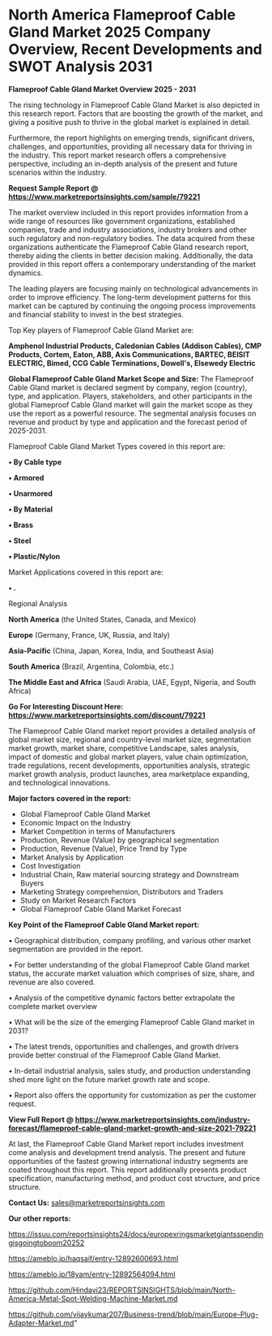 # North America Flameproof Cable Gland Market 2025 Company Overview, Recent Developments and SWOT Analysis 2031

<Strong> Flameproof Cable Gland Market Overview 2025 - 2031</strong>

The rising technology in Flameproof Cable Gland Market is also depicted in this research report. Factors that are boosting the growth of the market, and giving a positive push to thrive in the global market is explained in detail.

Furthermore, the report highlights on emerging trends, significant drivers, challenges, and opportunities, providing all necessary data for thriving in the industry. This report market research offers a comprehensive perspective, including an in-depth analysis of the present and future scenarios within the industry.

<strong>Request Sample Report @ <a href=https://www.marketreportsinsights.com/sample/79221>https://www.marketreportsinsights.com/sample/79221</a></strong>

The market overview included in this report provides information from a wide range of resources like government organizations, established companies, trade and industry associations, industry brokers and other such regulatory and non-regulatory bodies. The data acquired from these organizations authenticate the Flameproof Cable Gland research report, thereby aiding the clients in better decision making. Additionally, the data provided in this report offers a contemporary understanding of the market dynamics.

The leading players are focusing mainly on technological advancements in order to improve efficiency. The long-term development patterns for this market can be captured by continuing the ongoing process improvements and financial stability to invest in the best strategies.

Top Key players of Flameproof Cable Gland Market are:

<strong>Amphenol Industrial Products, Caledonian Cables (Addison Cables), CMP Products, Cortem, Eaton, ABB, Axis Communications, BARTEC, BEISIT ELECTRIC, Bimed, CCG Cable Terminations, Dowell&#39;s, Elsewedy Electric</strong>

<strong><b>Global Flameproof Cable Gland Market Scope and Size:</b></strong>
The Flameproof Cable Gland market is declared segment by company, region (country), type, and application. Players, stakeholders, and other participants in the global Flameproof Cable Gland market will gain the market scope as they use the report as a powerful resource. The segmental analysis focuses on revenue and product by type and application and the forecast period of 2025-2031.

Flameproof Cable Gland Market Types covered in this report are:

<strong>• By Cable type

• Armored

• Unarmored

• By Material

• Brass

• Steel

• Plastic/Nylon</strong>

Market Applications covered in this report are:

<strong>• .</strong> 

Regional Analysis

<strong>North America</strong> (the United States, Canada, and Mexico)

<strong>Europe</strong> (Germany, France, UK, Russia, and Italy)

<strong>Asia-Pacific</strong> (China, Japan, Korea, India, and Southeast Asia)

<strong>South America</strong> (Brazil, Argentina, Colombia, etc.)

<strong>The Middle East and Africa</strong> (Saudi Arabia, UAE, Egypt, Nigeria, and South Africa)

<strong>Go For Interesting Discount Here: <a href=https://www.marketreportsinsights.com/discount/79221>https://www.marketreportsinsights.com/discount/79221</a></strong>

The Flameproof Cable Gland market report provides a detailed analysis of global market size, regional and country-level market size, segmentation market growth, market share, competitive Landscape, sales analysis, impact of domestic and global market players, value chain optimization, trade regulations, recent developments, opportunities analysis, strategic market growth analysis, product launches, area marketplace expanding, and technological innovations.

<strong><b>Major factors covered in the report:</b></strong>
<ul>
  <li>Global Flameproof Cable Gland Market </li>
  <li>Economic Impact on the Industry</li>
  <li>Market Competition in terms of Manufacturers</li>
  <li>Production, Revenue (Value) by geographical segmentation</li>
  <li>Production, Revenue (Value), Price Trend by Type</li>
  <li>Market Analysis by Application</li>
  <li>Cost Investigation</li>
  <li>Industrial Chain, Raw material sourcing strategy and Downstream Buyers</li>
  <li>Marketing Strategy comprehension, Distributors and Traders</li>
  <li>Study on Market Research Factors</li>
  <li>Global Flameproof Cable Gland Market Forecast</li>
</ul>

<strong><b>Key Point of the Flameproof Cable Gland Market report:</b></strong>

• Geographical distribution, company profiling, and various other market segmentation are provided in the report.

• For better understanding of the global Flameproof Cable Gland market status, the accurate market valuation which comprises of size, share, and revenue are also covered.

• Analysis of the competitive dynamic factors better extrapolate the complete market overview

• What will be the size of the emerging Flameproof Cable Gland market in 2031?

• The latest trends, opportunities and challenges, and growth drivers provide better construal of the Flameproof Cable Gland Market.

• In-detail industrial analysis, sales study, and production understanding shed more light on the future market growth rate and scope.

• Report also offers the opportunity for customization as per the customer request.

<strong><b>View Full Report @ <a href=https://www.marketreportsinsights.com/industry-forecast/flameproof-cable-gland-market-growth-and-size-2021-79221>https://www.marketreportsinsights.com/industry-forecast/flameproof-cable-gland-market-growth-and-size-2021-79221</a></b></strong>


At last, the Flameproof Cable Gland Market report includes investment come analysis and development trend analysis. The present and future opportunities of the fastest growing international industry segments are coated throughout this report. This report additionally presents product specification, manufacturing method, and product cost structure, and price structure.

<strong>Contact Us:</strong>
sales@marketreportsinsights.com

<strong>Our other reports:</strong>

<a href=https://issuu.com/reportsinsights24/docs/europexringsmarketgiantsspendingisgoingtoboom20252>https://issuu.com/reportsinsights24/docs/europexringsmarketgiantsspendingisgoingtoboom20252</a>

<a href=https://ameblo.jp/haqsaif/entry-12892600693.html>https://ameblo.jp/haqsaif/entry-12892600693.html</a>

<a href=https://ameblo.jp/18yam/entry-12892564094.html>https://ameblo.jp/18yam/entry-12892564094.html</a>

<a href=https://github.com/Hindavi23/REPORTSINSIGHTS/blob/main/North-America-Metal-Spot-Welding-Machine-Market.md>https://github.com/Hindavi23/REPORTSINSIGHTS/blob/main/North-America-Metal-Spot-Welding-Machine-Market.md</a>

<a href=https://github.com/vijaykumar207/Business-trend/blob/main/Europe-Plug-Adapter-Market.md>https://github.com/vijaykumar207/Business-trend/blob/main/Europe-Plug-Adapter-Market.md</a>"
